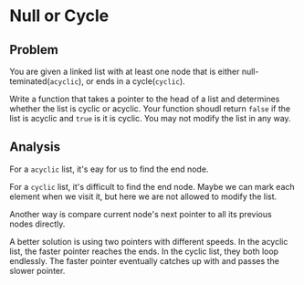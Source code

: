 # Null or Cycle

## Problem

You are given a linked list with at least one node that is either null-teminated(`acyclic`), or ends in a cycle(`cyclic`).

Write a function that takes a pointer to the head of a list and determines whether the list is cyclic or acyclic.
Your function shoudl return `false` if the list is acyclic and `true` is it is cyclic. You may not modify the list in any way.

## Analysis

For a `acyclic` list, it's eay for us to find the end node.

For a `cyclic` list, it's difficult to find the end node. Maybe we can mark each element when we visit it, but here we are not allowed to modify the list.

Another way is compare current node's next pointer to all its previous nodes directly.

A better solution is using two pointers with different speeds.
In the acyclic list, the faster pointer reaches the ends.
In the cyclic list, they both loop endlessly. The faster pointer eventually catches up with and passes the slower pointer.


